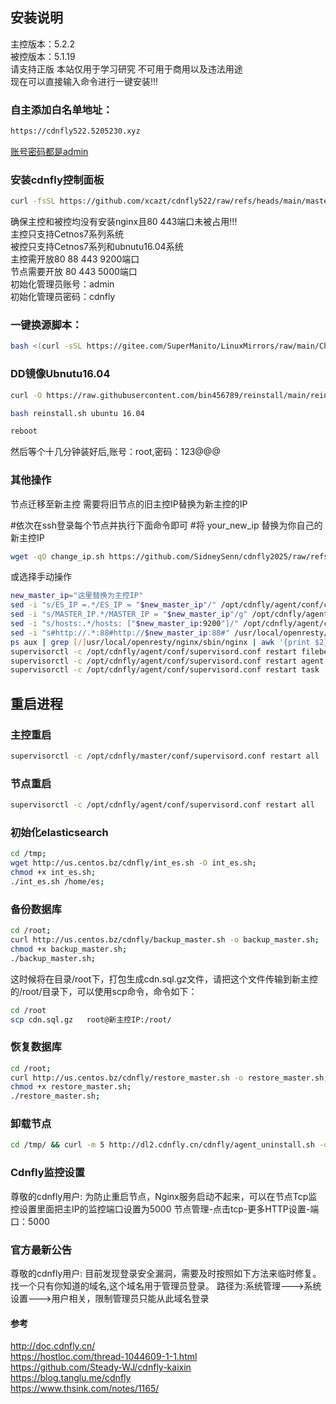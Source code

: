 ## 安装说明
主控版本：5.2.2<br />
被控版本：5.1.19<br />
请支持正版 本站仅用于学习研究 不可用于商用以及违法用途<br />
现在可以直接输入命令进行一键安装!!!<br />

### 自主添加白名单地址：<br />
```bash
https://cdnfly522.5205230.xyz
```
<u>账号密码都是admin</u><br />

### 安装cdnfly控制面板<br />
```bash
curl -fsSL https://github.com/xcazt/cdnfly522/raw/refs/heads/main/master.sh -o master.sh && chmod +x master.sh && ./master.sh --es-dir /home/es
```

<p>确保主控和被控均没有安装nginx且80 443端口未被占用!!!<br />
主控只支持Cetnos7系列系统<br />
被控只支持Cetnos7系列和ubnutu16.04系统<br />
主控需开放80 88 443 9200端口<br />
节点需要开放 80 443 5000端口<br />
初始化管理员账号：admin<br/>
初始化管理员密码：cdnfly</p>

### 一键换源脚本：<br />
```bash
bash <(curl -sSL https://gitee.com/SuperManito/LinuxMirrors/raw/main/ChangeMirrors.sh)
```
### DD镜像Ubnutu16.04
```bash
curl -O https://raw.githubusercontent.com/bin456789/reinstall/main/reinstall.sh
```
```bash
bash reinstall.sh ubuntu 16.04
```
```bash
reboot
```
然后等个十几分钟装好后,账号：root,密码：123@@@


###  其他操作
节点迁移至新主控 需要将旧节点的旧主控IP替换为新主控的IP

#依次在ssh登录每个节点并执行下面命令即可
#将 your_new_ip 替换为你自己的新主控IP
```bash
wget -qO change_ip.sh https://github.com/SidneySenn/cdnfly2025/raw/refs/heads/main/change_ip.sh && chmod +x change_ip.sh && bash change_ip.sh your_new_ip
```
或选择手动操作
```bash
new_master_ip="这里替换为主控IP"
sed -i "s/ES_IP =.*/ES_IP = "$new_master_ip"/" /opt/cdnfly/agent/conf/config.py
sed -i "s/MASTER_IP.*/MASTER_IP = "$new_master_ip"/g" /opt/cdnfly/agent/conf/config.py
sed -i "s/hosts:.*/hosts: ["$new_master_ip:9200"]/" /opt/cdnfly/agent/conf/filebeat.yml
sed -i "s#http://.*:88#http://$new_master_ip:88#" /usr/local/openresty/nginx/conf/listen_80.conf /usr/local/openresty/nginx/conf/listen_other.conf
ps aux | grep [/]usr/local/openresty/nginx/sbin/nginx | awk '{print $2}' | xargs kill -HUP || true
supervisorctl -c /opt/cdnfly/agent/conf/supervisord.conf restart filebeat
supervisorctl -c /opt/cdnfly/agent/conf/supervisord.conf restart agent
supervisorctl -c /opt/cdnfly/agent/conf/supervisord.conf restart task
```

## 重启进程
### 主控重启
```bash
supervisorctl -c /opt/cdnfly/master/conf/supervisord.conf restart all
```
### 节点重启
```bash
supervisorctl -c /opt/cdnfly/agent/conf/supervisord.conf restart all
```
### 初始化elasticsearch
```bash
cd /tmp;
wget http://us.centos.bz/cdnfly/int_es.sh -O int_es.sh;
chmod +x int_es.sh;
./int_es.sh /home/es;
```
### 备份数据库
```bash
cd /root;
curl http://us.centos.bz/cdnfly/backup_master.sh -o backup_master.sh;
chmod +x backup_master.sh;
./backup_master.sh;
```
这时候将在目录/root下，打包生成cdn.sql.gz文件，请把这个文件传输到新主控的/root/目录下，可以使用scp命令，命令如下：
```bash
cd /root
scp cdn.sql.gz   root@新主控IP:/root/
```
### 恢复数据库
```bash
cd /root;
curl http://us.centos.bz/cdnfly/restore_master.sh -o restore_master.sh;
chmod +x restore_master.sh;
./restore_master.sh;
```
### 卸载节点
```bash
cd /tmp/ && curl -m 5 http://dl2.cdnfly.cn/cdnfly/agent_uninstall.sh -o agent_uninstall.sh || curl -m 5 http://us.centos.bz/cdnfly/agent_uninstall.sh && chmod +x agent_uninstall.sh && ./agent_uninstall.sh
```
### Cdnfly监控设置
尊敬的cdnfly用户:
为防止重启节点，Nginx服务启动不起来，可以在节点Tcp监控设置里面把主IP的监控端口设置为5000
节点管理-点击tcp-更多HTTP设置-端口：5000

### 官方最新公告
尊敬的cdnfly用户:
目前发现登录安全漏洞，需要及时按照如下方法来临时修复。找一个只有你知道的域名,这个域名用于管理员登录。
路径为:系统管理--->系统设置--->用户相关，限制管理员只能从此域名登录

#### 参考
http://doc.cdnfly.cn/<br />
https://hostloc.com/thread-1044609-1-1.html<br />
https://github.com/Steady-WJ/cdnfly-kaixin<br />
https://blog.tanglu.me/cdnfly<br />
https://www.thsink.com/notes/1165/<br />
